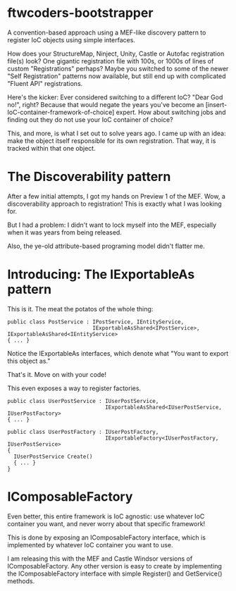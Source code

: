 ftwcoders-bootstrapper
======================

A convention-based approach using a MEF-like discovery pattern to register IoC objects using simple interfaces.

How does your StructureMap, Ninject, Unity, Castle or Autofac registration file(s) look?  One gigantic registration
file with 100s, or 1000s of lines of custom "Registrations" perhaps?  Maybe you switched to some of the newer 
"Self Registration" patterns now available, but still end up with complicated "Fluent API" registrations.

Here's the kicker: Ever considered switching to a different IoC?  "Dear God no!", right?  Because that would 
negate the years you've become an [insert-IoC-container-framework-of-choice] expert.  How about switching jobs
and finding out they do not use your IoC container of choice?

This, and more, is what I set out to solve years ago.  I came up with an idea: make the object itself
responsible for its own registration.  That way, it is tracked within that one object.

The Discoverability pattern
======================

After a few initial attempts, I got my hands on Preview 1 of the MEF.  Wow, a discoverability approach to registration!
This is exactly what I was looking for.

But I had a problem: I didn't want to lock myself into the MEF, especially when it was years from being released.

Also, the ye-old attribute-based programing model didn't flatter me.

Introducing: The IExportableAs<T> pattern
======================

This is it.  The meat the potatos of the whole thing:

    public class PostService : IPostService, IEntityService, 
                               IExportableAsShared<IPostService>, IExportableAsShared<IEntityService>
    { ... }

Notice the IExportableAs interfaces, which denote what "You want to export this object as."

That's it.  Move on with your code!

This even exposes a way to register factories.

    public class UserPostService : IUserPostService, 
                                   IExportableAsShared<IUserPostService, IUserPostFactory>
    { ... }
    
    public class UserPostFactory : IUserPostFactory, 
                                   IExportableFactory<IUserPostFactory, IUserPostService>
    {
      IUserPostService Create()
      { ... }
    }

IComposableFactory
======================

Even better, this entire framework is IoC agnostic: use whatever IoC container you want, and never worry about that
specific framework! 

This is done by exposing an IComposableFactory interface, which is implemented by whatever IoC container you want to use.

I am releasing this with the MEF and Castle Windsor versions of IComposableFactory.  Any other version is easy to 
create by implementing the IComposableFactory interface with simple Register<T>() and GetService<T>() methods.